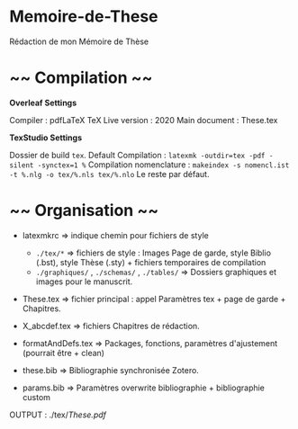 # Memoire-de-These
Rédaction de mon Mémoire de Thèse

~~ Compilation ~~
=
**Overleaf Settings**

Compiler : pdfLaTeX
TeX Live version : 2020
Main document : These.tex

**TexStudio Settings**

Dossier de build `tex`.
Default Compilation : `latexmk -outdir=tex -pdf -silent -synctex=1 %`
Compilation nomenclature : `makeindex -s nomencl.ist -t %.nlg -o tex/%.nls tex/%.nlo`
Le reste par défaut.

~~ Organisation ~~
=
- latexmkrc => indique chemin pour fichiers de style 
  - `./tex/*` => fichiers de style : Images Page de garde, style Biblio (.bst), style Thèse (.sty) + fichiers temporaires de compilation
  - `./graphiques/` , `./schemas/` , `./tables/` => Dossiers graphiques et images pour le manuscrit.
- These.tex => fichier principal : appel Paramètres tex + page de garde + Chapitres.
- X_abcdef.tex => fichiers Chapitres de rédaction.
- formatAndDefs.tex => Packages, fonctions, paramètres d'ajustement (pourrait être + clean)

- these.bib => Bibliographie synchronisée Zotero.
- params.bib => Paramètres overwrite bibliographie + bibliographie custom

OUTPUT : ./tex/_These.pdf_
